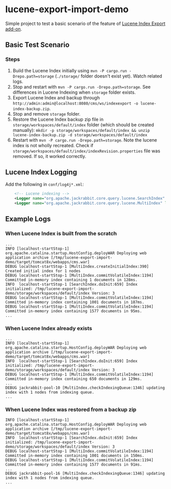# lucene-export-import-demo

Simple project to test a basic scenario of the feature of [Lucene Index Export add-on](https://www.onehippo.org/library/enterprise/enterprise-features/lucene-index-export/lucene-index-export.html).

## Basic Test Scenario

### Steps

  1. Build the Lucene Index initially using ```mvn -P cargo.run -Drepo.path=storage```
     (```./storage/``` folder doesn't exist yet). Watch related logs.
  1. Stop and restart with ```mvn -P cargo.run -Drepo.path=storage```. See differences in Lucene Indexing when ```storage``` folder exists.
  1. Export Lucene Index and backup through ```http://admin:admin@localhost:8080/cms/ws/indexexport -o lucene-index-backup.zip```.
  1. Stop and remove ```storage``` folder.
  1. Restore the Lucene Index backup zip file in ```storage/workspaces/default/index``` folder (which should be created manually): ```mkdir -p storage/workspaces/default/index && unzip lucene-index-backup.zip -d storage/workspaces/default/index```
  1. Restart with ```mvn -P cargo.run -Drepo.path=storage```. Note the lucene index is not wholly recreated.
     Check if ```storage/workspaces/default/index/indexRevision.properties``` file was removed. If so, it worked correctly.

## Lucene Index Logging

Add the following in ```conf/log4j*.xml```:

```xml
    <!-- Lucene indexing -->
    <Logger name="org.apache.jackrabbit.core.query.lucene.SearchIndex" level="info" />
    <Logger name="org.apache.jackrabbit.core.query.lucene.MultiIndex" level="debug" />

```

## Example Logs

### When Lucene Index is built from the scratch

```
...
INFO [localhost-startStop-1] org.apache.catalina.startup.HostConfig.deployWAR Deploying web application archive [/tmp/lucene-export-import-demo/target/tomcat8x/webapps/cms.war]
DEBUG localhost-startStop-1 [MultiIndex.createInitialIndex:390] Created initial index for 1 nodes
DEBUG localhost-startStop-1 [MultiIndex.commitVolatileIndex:1194] Committed in-memory index containing 1 documents in 128ms.
INFO  localhost-startStop-1 [SearchIndex.doInit:659] Index initialized: /tmp/lucene-export-import-demo/storage/workspaces/default/index Version: 3
DEBUG localhost-startStop-1 [MultiIndex.commitVolatileIndex:1194] Committed in-memory index containing 1001 documents in 187ms.
DEBUG localhost-startStop-1 [MultiIndex.commitVolatileIndex:1194] Committed in-memory index containing 1577 documents in 95ms.
...
```

### When Lucene Index already exists

```
...
INFO [localhost-startStop-1] org.apache.catalina.startup.HostConfig.deployWAR Deploying web application archive [/tmp/lucene-export-import-demo/target/tomcat8x/webapps/cms.war]
INFO  localhost-startStop-1 [SearchIndex.doInit:659] Index initialized: /tmp/lucene-export-import-demo/storage/workspaces/default/index Version: 3
DEBUG localhost-startStop-1 [MultiIndex.commitVolatileIndex:1194] Committed in-memory index containing 650 documents in 129ms.
...
DEBUG jackrabbit-pool-10 [MultiIndex.checkIndexingQueue:1346] updating index with 1 nodes from indexing queue.
...
```

### When Lucene Index was restored from a backup zip

```
INFO [localhost-startStop-1] org.apache.catalina.startup.HostConfig.deployWAR Deploying web application archive [/tmp/lucene-export-import-demo/target/tomcat8x/webapps/cms.war]
INFO  localhost-startStop-1 [SearchIndex.doInit:659] Index initialized: /tmp/lucene-export-import-demo/storage/workspaces/default/index Version: 3
DEBUG localhost-startStop-1 [MultiIndex.commitVolatileIndex:1194] Committed in-memory index containing 1001 documents in 150ms.
DEBUG localhost-startStop-1 [MultiIndex.commitVolatileIndex:1194] Committed in-memory index containing 1577 documents in 91ms.
...
DEBUG jackrabbit-pool-16 [MultiIndex.checkIndexingQueue:1346] updating index with 1 nodes from indexing queue.
...
```